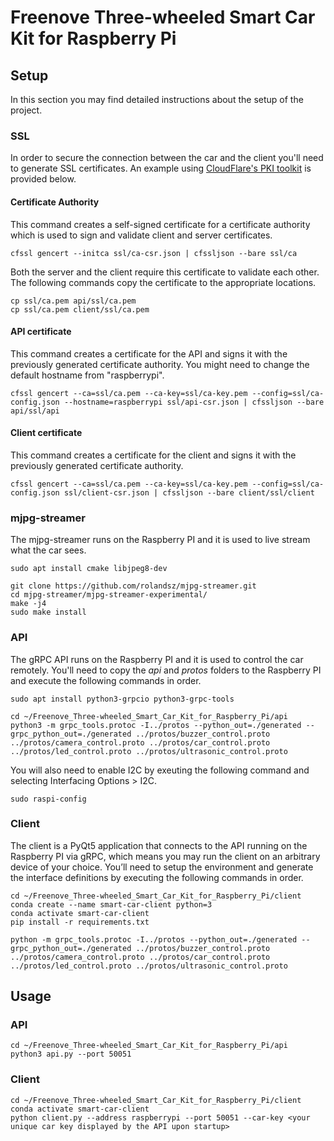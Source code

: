 
# Freenove Three-wheeled Smart Car Kit for Raspberry Pi

## Setup

In this section you may find detailed instructions about the setup of the project. 

### SSL
In order to secure the connection between the car and the client you'll need to generate SSL certificates. An example using [CloudFlare's PKI toolkit](https://blog.cloudflare.com/introducing-cfssl/) is provided below.
#### Certificate Authority
This command creates a self-signed certificate for a certificate authority which is used to sign and validate client and server certificates.
```
cfssl gencert --initca ssl/ca-csr.json | cfssljson --bare ssl/ca
```
Both the server and the client require this certificate to validate each other. The following commands copy the certificate to the appropriate locations.
```
cp ssl/ca.pem api/ssl/ca.pem
cp ssl/ca.pem client/ssl/ca.pem
```

#### API certificate
This command creates a certificate for the API and signs it with the previously generated certificate authority. You might need to change the default hostname from "raspberrypi".
```
cfssl gencert --ca=ssl/ca.pem --ca-key=ssl/ca-key.pem --config=ssl/ca-config.json --hostname=raspberrypi ssl/api-csr.json | cfssljson --bare api/ssl/api
```

#### Client certificate
This command creates a certificate for the client and signs it with the previously generated certificate authority.
```
cfssl gencert --ca=ssl/ca.pem --ca-key=ssl/ca-key.pem --config=ssl/ca-config.json ssl/client-csr.json | cfssljson --bare client/ssl/client
```

### mjpg-streamer

The mjpg-streamer runs on the Raspberry PI and it is used to live stream what the car sees.

```
sudo apt install cmake libjpeg8-dev

git clone https://github.com/rolandsz/mjpg-streamer.git
cd mjpg-streamer/mjpg-streamer-experimental/
make -j4
sudo make install
```

### API
The gRPC API runs on the Raspberry PI and it is used to control the car remotely. You'll need to copy the *api* and *protos* folders to the Raspberry PI and execute the following commands in order.

```
sudo apt install python3-grpcio python3-grpc-tools

cd ~/Freenove_Three-wheeled_Smart_Car_Kit_for_Raspberry_Pi/api
python3 -m grpc_tools.protoc -I../protos --python_out=./generated --grpc_python_out=./generated ../protos/buzzer_control.proto ../protos/camera_control.proto ../protos/car_control.proto ../protos/led_control.proto ../protos/ultrasonic_control.proto 
```

You will also need to enable I2C by exeuting the following command and selecting Interfacing Options > I2C.

```
sudo raspi-config
```

### Client
The client is a PyQt5 application that connects to the API running on the Raspberry PI via gRPC, which means you may run the client on an arbitrary device of your choice. You’ll need to setup the environment and generate the interface definitions by executing the following commands in order.

```
cd ~/Freenove_Three-wheeled_Smart_Car_Kit_for_Raspberry_Pi/client
conda create --name smart-car-client python=3
conda activate smart-car-client
pip install -r requirements.txt

python -m grpc_tools.protoc -I../protos --python_out=./generated --grpc_python_out=./generated ../protos/buzzer_control.proto ../protos/camera_control.proto ../protos/car_control.proto ../protos/led_control.proto ../protos/ultrasonic_control.proto 
```

## Usage
### API
```
cd ~/Freenove_Three-wheeled_Smart_Car_Kit_for_Raspberry_Pi/api
python3 api.py --port 50051
```

### Client
```
cd ~/Freenove_Three-wheeled_Smart_Car_Kit_for_Raspberry_Pi/client
conda activate smart-car-client
python client.py --address raspberrypi --port 50051 --car-key <your unique car key displayed by the API upon startup>
```
